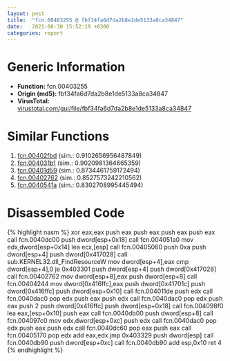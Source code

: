 ```yaml
---
layout: post
title:  "fcn.00403255 @ fbf34fa6d7da2b8e1de5133a8ca34847"
date:   2021-08-30 15:52:19 +0300
categories: report
---
```


# Generic Information
- **Function:** fcn.00403255
- **Origin (md5):** fbf34fa6d7da2b8e1de5133a8ca34847
- **VirusTotal:** [virustotal.com/gui/file/fbf34fa6d7da2b8e1de5133a8ca34847][virustotal_ref]



# Similar Functions

1. [fcn.00402fbd][similar_1_ref] (sim.: 0.9102656956487849)
2. [fcn.004031b1][similar_2_ref] (sim.: 0.9020981364665359)
3. [fcn.00401d59][similar_3_ref] (sim.: 0.8734461759172494)
4. [fcn.00402762][similar_4_ref] (sim.: 0.8527573242210562)
5. [fcn.0040541a][similar_5_ref] (sim.: 0.8302708995445494)


# Disassembled Code

{% highlight nasm %}
xor eax,eax
push eax
push eax
push eax
push eax
call fcn.0040dc00
push dword[esp+0x18]
call fcn.004051a0
mov edx,dword[esp+0x14]
lea ecx,[esp]
call fcn.00405060
push 0xa
push dword[esp+4]
push dword[0x417028]
call sub.KERNEL32.dll_FindResourceW
mov dword[esp+4],eax
cmp dword[esp+4],0
je 0x403301
push dword[esp+4]
push dword[0x417028]
call fcn.00402762
mov dword[esp+8],eax
push dword[esp+8]
call fcn.00404244
mov dword[0x416ffc],eax
push dword[0x41701c]
push dword[0x416ffc]
push dword[esp+0x10]
call fcn.004011de
push edx
call fcn.0040dac0
pop edx
push eax
push edx
call fcn.0040dac0
pop edx
push eax
push 2
push dword[0x416ffc]
push dword[esp+0x18]
call fcn.004098f0
lea eax,[esp+0x10]
push eax
call fcn.0040db00
push dword[esp+8]
call fcn.004097c0
mov edx,dword[esp+0xc]
push edx
call fcn.0040dac0
pop edx
push eax
push edx
call fcn.0040dc60
pop eax
push eax
call fcn.00405170
pop edx
add eax,edx
jmp 0x403329
push dword[esp]
call fcn.0040db90
push dword[esp+0xc]
call fcn.0040db90
add esp,0x10
ret 4
{% endhighlight %}


[similar_1_ref]: /report/fcn.00402fbd@fbf34fa6d7da2b8e1de5133a8ca34847
[similar_2_ref]: /report/fcn.004031b1@fbf34fa6d7da2b8e1de5133a8ca34847
[similar_3_ref]: /report/fcn.00401d59@fbf34fa6d7da2b8e1de5133a8ca34847
[similar_4_ref]: /report/fcn.00402762@fbf34fa6d7da2b8e1de5133a8ca34847
[similar_5_ref]: /report/fcn.0040541a@4c8869bb42f854640703b6ddda29ee38
[virustotal_ref]: https://www.virustotal.com/gui/file/fbf34fa6d7da2b8e1de5133a8ca34847